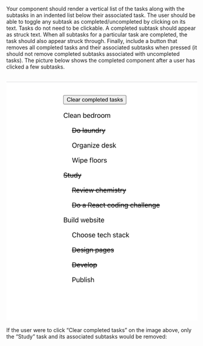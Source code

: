 Your component should render a vertical list of the tasks along with the subtasks in an indented list below their associated task. The user should be able to toggle any subtask as completed/uncompleted by clicking on its text. Tasks do not need to be clickable. A completed subtask should appear as struck text. When all subtasks for a particular task are completed, the task should also appear struck through. Finally, include a button that removes all completed tasks and their associated subtasks when pressed (it should not remove completed subtasks associated with uncompleted tasks). The picture below shows the completed component after a user has clicked a few subtasks.

<br/>


<img src='./public/ui.png' />

<br/>

If the user were to click “Clear completed tasks” on the image above, only the “Study” task and its associated subtasks would be removed:
